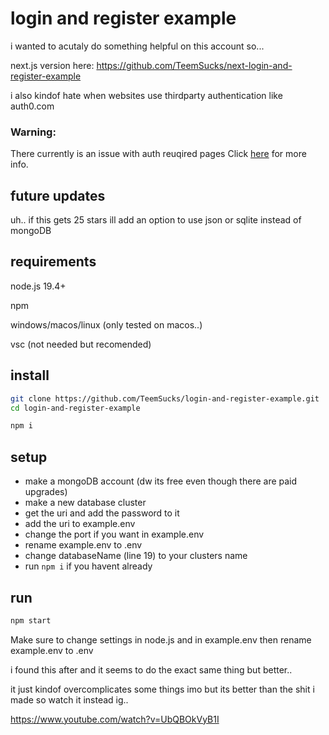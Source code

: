 # login and register example
i wanted to acutaly do something helpful on this account so...

next.js version here: https://github.com/TeemSucks/next-login-and-register-example

i also kindof hate when websites use thirdparty authentication like auth0.com

### Warning:
There currently is an issue with auth reuqired pages
Click [here](https://github.com/TeemSucks/login-and-register-example/issues/2) for more info.

## future updates
uh.. if this gets 25 stars ill add an option to use json or sqlite instead of mongoDB

## requirements
node.js 19.4+

npm

windows/macos/linux (only tested on macos..)

vsc (not needed but recomended)
## install
```sh
git clone https://github.com/TeemSucks/login-and-register-example.git
cd login-and-register-example
```
```sh
npm i
```
## setup
- make a mongoDB account (dw its free even though there are paid upgrades)
- make a new database cluster
- get the uri and add the password to it
- add the uri to example.env
- change the port if you want in example.env
- rename example.env to .env
- change databaseName (line 19) to your clusters name
- run `npm i` if you havent already
## run
```sh
npm start
```
Make sure to change settings in node.js and in example.env then rename example.env to .env

i found this after and it seems to do the exact same thing but better..

it just kindof overcomplicates some things imo but its better than the shit i made so watch it instead ig..

https://www.youtube.com/watch?v=UbQBOkVyB1I
